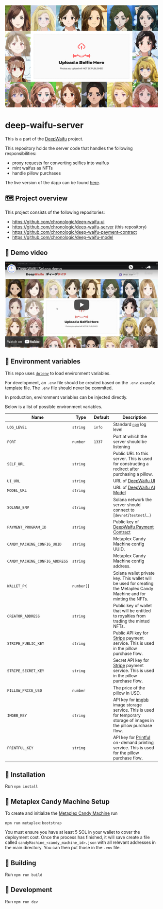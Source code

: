 ![DeepWaifu Main](public/Header.jpg)

# deep-waifu-server

This is a part of the [DeepWaifu](https://blog.chronologic.network/no-waifu-no-laifu-we-use-deep-networks-to-draw-your-anime-style-portrait-5fbb0ee6b16a) project.

This repository holds the server code that handles the following responsibilities:

- proxy requests for converting selfies into waifus
- mint waifus as NFTs
- handle pillow purchases

The live version of the dapp can be found [here](https://deepwaifu.chronologic.network/).

## 🗺 Project overview

This project consists of the following repositories:

- https://github.com/chronologic/deep-waifu-ui
- https://github.com/chronologic/deep-waifu-server (this repository)
- https://github.com/chronologic/deep-waifu-payment-contract
- https://github.com/chronologic/deep-waifu-model

## 👀 Demo video

[![Demo Video](public/DemoVideo.jpg)](https://youtu.be/hTFxlKN7sFw)

## 🔧 Environment variables

This repo uses [`dotenv`](https://www.npmjs.com/package/dotenv) to load environment variables.

For development, an `.env` file should be created based on the `.env.example` template file. The `.env` file should never be commited.

In production, environment variables can be injected directly.

Below is a list of possible environment variables.

| Name                           | Type       | Default | Description                                                                                                                                  |
| ------------------------------ | ---------- | ------- | -------------------------------------------------------------------------------------------------------------------------------------------- |
| `LOG_LEVEL`                    | `string`   | `info`  | Standard [`npm`](https://github.com/winstonjs/winston#logging-levels) log level                                                              |
| `PORT`                         | `number`   | `1337`  | Port at which the server should be listening                                                                                                 |
| `SELF_URL`                     | `string`   |         | Public URL to this server. This is used for constructing a redirect after purchasing a pillow.                                               |
| `UI_URL`                       | `string`   |         | URL of [DeepWaifu UI](https://github.com/chronologic/deep-waifu-ui)                                                                          |
| `MODEL_URL`                    | `string`   |         | URL of [DeepWaifu AI Model](https://github.com/chronologic/deep-waifu-model)                                                                 |
| `SOLANA_ENV`                   | `string`   |         | Solana network the server should connect to [`devnet`/`testnet`/...)                                                                         |
| `PAYMENT_PROGRAM_ID`           | `string`   |         | Public key of [DeepWaifu Payment Contract](https://github.com/chronologic/deep-waifu-payment-contract)                                       |
| `CANDY_MACHINE_CONFIG_UUID`    | `string`   |         | Metaplex Candy Machine config UUID.                                                                                                          |
| `CANDY_MACHINE_CONFIG_ADDRESS` | `string`   |         | Metaplex Candy Machine config address.                                                                                                       |
| `WALLET_PK`                    | `number[]` |         | Solana wallet private key. This wallet will be used for creating the Metaplex Candy Machine and for minting the NFTs.                        |
| `CREATOR_ADDRESS`              | `string`   |         | Public key of wallet that will be entitled to royalties from trading the minted NFTs.                                                        |
| `STRIPE_PUBLIC_KEY`            | `string`   |         | Public API key for [Stripe](https://stripe.com/docs/api/authentication) payment service. This is used in the pillow purchase flow.           |
| `STRIPE_SECRET_KEY`            | `string`   |         | Secret API key for [Stripe](https://stripe.com/docs/api/authentication) payment service. This is used in the pillow purchase flow.           |
| `PILLOW_PRICE_USD`             | `number`   |         | The price of the pillow in USD.                                                                                                              |
| `IMGBB_KEY`                    | `string`   |         | API key for [imgbb](https://api.imgbb.com/) image storage service. This is used for temporary storage of images in the pillow purchase flow. |
| `PRINTFUL_KEY`                 | `string`   |         | API key for [Printful](https://www.printful.com/api) on-demand printing service. This is used for the pillow purchase flow.                  |

## 💽 Installation

Run `npm install`

## 🍬 Metaplex Candy Machine Setup

To create and initialize the [Metaplex Candy Machine](https://hackmd.io/@levicook/HJcDneEWF) run

`npm run metaplex:bootstrap`

You must ensure you have at least 5 SOL in your wallet to cover the deployment cost. Once the process has finished, it will save create a file called `candyMachine_<candy_machine_id>.json` with all relevant addresses in the main directory. You can then put those in the `.env` file.

## 🚧 Building

Run `npm run build`

## 👷 Development

Run `npm run dev`
